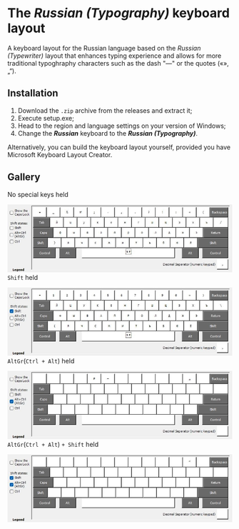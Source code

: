 # The *Russian (Typography)* keyboard layout

A keyboard layout for the Russian language based on the *Russian (Typewriter)* layout that enhances typing experience and allows for more traditional typoghraphy characters such as the dash "—" or the quotes («», „“).

## Installation

1. Download the `.zip` archive from the releases and extract it;
2. Execute setup.exe;
3. Head to the region and language settings on your version of Windows;
4. Change the ***Russian*** keyboard to the ***Russian (Typography)***.

Alternatively, you can build the keyboard layout yourself, provided you have Microsoft Keyboard Layout Creator.

## Gallery

No special keys held

![nothing](bin/ru-tg.jpg)
`Shift` held

![nothing](bin/ru-tgShft.jpg)
`AltGr`(`Ctrl + Alt`) held

![nothing](bin/ru-tgAltGr.jpg)
`AltGr`(`Ctrl + Alt`) `+ Shift` held

![nothing](bin/ru-tgShftAltGr.jpg)
